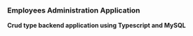 ### Employees Administration Application

__Crud type backend application using Typescript and MySQL__

